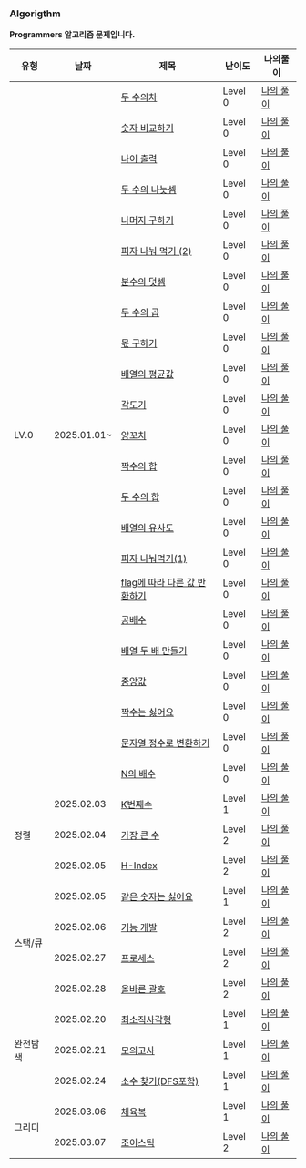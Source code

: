 ### Algorigthm

**Programmers 알고리즘 문제입니다.**

<!--     <tr>
  <td><a href= ""></a></td>
  <td>Level 0</td>
  <td><a href ="">나의 풀이</a></td>
  </tr> -->
<table>
  <thead>
<tr>
  <th>유형</th>
  <th>날짜</th>
  <th>제목</th>
  <th>난이도</th>
  <th>나의풀이</th>  
</tr>
</thead>
<tbody>
  <tr>
  <td rowspan="23">LV.0</td>
  <td rowspan="23">2025.01.01~</td>
  <td><a href= "https://school.programmers.co.kr/learn/courses/30/lessons/120803">두 수의차</a></td>
  <td>Level 0</td>
  <td><a href ="https://github.com/woohyuckk/daily-algorithm/blob/main/Level%200/001.%20%EB%91%90%20%EC%88%98%EC%9D%98%20%EC%B0%A8.js">나의 풀이</a></td>
  </tr>
  <tr>
  <td><a href= "https://school.programmers.co.kr/learn/courses/30/lessons/120807">숫자 비교하기</a></td>
  <td>Level 0</td>
  <td><a href ="https://github.com/woohyuckk/daily-algorithm/blob/main/Level%200/002.%20%EC%88%AB%EC%9E%90%20%EB%B9%84%EA%B5%90%ED%95%98%EA%B8%B0.js">나의 풀이</a></td>
  </tr>
  <tr>
  <td><a href= "https://school.programmers.co.kr/learn/courses/30/lessons/120820">나이 출력</a></td>
  <td>Level 0</td>
  <td><a href ="https://github.com/woohyuckk/daily-algorithm/blob/main/Level%200/003.%20%EB%82%98%EC%9D%B4%20%EC%B6%9C%EB%A0%A5.js">나의 풀이</a></td>
  </tr>
    <tr>
  <td><a href= "https://school.programmers.co.kr/learn/courses/30/lessons/120806">두 수의 나눗셈</a></td>
  <td>Level 0</td>
  <td><a href ="https://github.com/woohyuckk/daily-algorithm/blob/main/Level%200/004.%20%EB%91%90%20%EC%88%98%EC%9D%98%20%EB%82%98%EB%88%97%EC%85%88.js">나의 풀이</a></td>
    <tr>
  <td><a href= "https://school.programmers.co.kr/learn/courses/30/lessons/120810">나머지 구하기</a></td>
  <td>Level 0</td>
  <td><a href ="">나의 풀이</a></td>
  </tr>
    <tr>
  <td><a href= "https://school.programmers.co.kr/learn/courses/30/lessons/120815">피자 나눠 먹기 (2)</a></td>
  <td>Level 0</td>
  <td><a href ="https://github.com/woohyuckk/daily-algorithm/blob/main/Level%200/020.%ED%94%BC%EC%9E%90%20%EB%82%98%EB%88%A0%EB%A8%B9%EA%B8%B0(2).js">나의 풀이</a></td>
  </tr>
    <tr>
  <td><a href= "https://school.programmers.co.kr/learn/courses/30/lessons/120808">분수의 덧셈
</a></td>
  <td>Level 0</td>
  <td><a href ="https://github.com/woohyuckk/daily-algorithm/blob/main/Level%200/021.%EB%B6%84%EC%88%98%EC%9D%98%20%EB%8D%A7%EC%85%88.js">나의 풀이</a></td>
  </tr>
        <tr>
          <td><a href="https://school.programmers.co.kr/learn/courses/30/lessons/120804">두 수의 곱</a></td>
          <td>Level 0</td>
          <td><a href="https://github.com/woohyuckk/daily-algorithm/blob/main/Level%200/005.%20%EB%91%90%20%EC%88%98%EC%9D%98%20%EA%B3%B1.js">나의 풀이</a></td>
        </tr>
        <tr>
          <td><a href="https://school.programmers.co.kr/learn/courses/30/lessons/120805">몫 구하기
          </a></td>
          <td>Level 0</td>
          <td><a href="https://github.com/woohyuckk/daily-algorithm/blob/main/Level%200/006.%20%EB%AA%AB%20%EA%B5%AC%ED%95%98%EA%B8%B0.js">나의 풀이</a></td>
        </tr>
        <tr>
          <td><a href="https://school.programmers.co.kr/learn/courses/30/lessons/120817">배열의 평균값</a></td>
          <td>Level 0</td>
          <td><a href="https://github.com/woohyuckk/daily-algorithm/blob/main/Level%200/007.%20%EB%B0%B0%EC%97%B4%EC%9D%98%20%ED%8F%89%EA%B7%A0%EA%B0%92.js">나의 풀이</a></td>
        </tr>
        <tr>
          <td><a href="https://school.programmers.co.kr/learn/courses/30/lessons/120829">각도기
          </a></td>
          <td>Level 0</td>
          <td><a href="https://github.com/woohyuckk/daily-algorithm/blob/main/Level%200/008.%20%EA%B0%81%EB%8F%84%EA%B8%B0.js">나의 풀이</a></td>
        </tr>
        <tr>
          <td><a href="https://school.programmers.co.kr/learn/courses/30/lessons/120830">양꼬치
          </a></td>
          <td>Level 0</td>
          <td><a href="https://github.com/woohyuckk/daily-algorithm/blob/main/Level%200/009.%20%EC%96%91%EA%BC%AC%EC%B9%98.js">나의 풀이</a></td>
        </tr>
        <tr>
          <td><a href="https://school.programmers.co.kr/learn/courses/30/lessons/120831">짝수의 합
          </a></td>
          <td>Level 0</td>
          <td><a href="https://github.com/woohyuckk/daily-algorithm/blob/main/Level%200/010.%20%EC%A7%9D%EC%88%98%EC%9D%98%20%ED%95%A9.js">나의 풀이</a></td>
        </tr>
        <tr>
          <td><a href="https://school.programmers.co.kr/learn/courses/30/lessons/120802">두 수의 합
          </a></td>
          <td>Level 0</td>
          <td><a href="https://github.com/woohyuckk/daily-algorithm/blob/main/Level%200/011.%EB%91%90%20%EC%88%98%EC%9D%98%20%ED%95%A9.js">나의 풀이</a></td>
        </tr>
        <tr>
          <td><a href="https://school.programmers.co.kr/learn/courses/30/lessons/120903">배열의 유사도
          </a></td>
          <td>Level 0</td>
          <td><a href="https://github.com/woohyuckk/daily-algorithm/blob/main/Level%200/012.%20%EB%B0%B0%EC%97%B4%EC%9D%98%20%EC%9C%A0%EC%82%AC%EB%8F%84.js">나의 풀이</a></td>
        </tr>
        <tr>
          <td><a href="https://school.programmers.co.kr/learn/courses/30/lessons/120814">피자 나눠먹기(1)
          </a></td>
          <td>Level 0</td>
          <td><a href="https://github.com/woohyuckk/daily-algorithm/blob/main/Level%200/013.%ED%94%BC%EC%9E%90%20%EB%82%98%EB%88%A0%EB%A8%B9%EA%B8%B0(1).js">나의 풀이</a></td>
        </tr>
        <tr>
          <td><a href="https://school.programmers.co.kr/learn/courses/30/lessons/181933">flag에 따라 다른 값 반환하기
          </a></td>
          <td>Level 0</td>
          <td><a href="https://github.com/woohyuckk/daily-algorithm/blob/main/Level%200/014.flag%EC%97%90%20%EB%94%B0%EB%9D%BC%20%EB%8B%A4%EB%A5%B8%EA%B0%92%20%EB%B0%98%ED%99%98%ED%95%98%EA%B8%B0.js">나의 풀이</a></td>
        </tr>
        <tr>
          <td><a href="https://school.programmers.co.kr/learn/courses/30/lessons/181936">공배수
          </a></td>
          <td>Level 0</td>
          <td><a href="https://github.com/woohyuckk/daily-algorithm/blob/main/Level%200/015.%EA%B3%B5%EB%B0%B0%EC%88%98.js">나의 풀이</a></td>
        </tr>
        <tr>
          <td><a href="https://school.programmers.co.kr/learn/courses/30/lessons/120809">배열 두 배 만들기
          </a></td>
          <td>Level 0</td>
          <td><a href="https://github.com/woohyuckk/daily-algorithm/blob/main/Level%200/016.%20%EB%B0%B0%EC%97%B4%20%EB%91%90%EB%B0%B0%20%EB%A7%8C%EB%93%A4%EA%B8%B0.js">나의 풀이</a></td>
        </tr>
        <tr>
          <td><a href="https://school.programmers.co.kr/learn/courses/30/lessons/120811">중앙값
          </a></td>
          <td>Level 0</td>
          <td><a href="https://github.com/woohyuckk/daily-algorithm/blob/main/Level%200/017.%20%EC%A4%91%EC%95%99%EA%B0%92.js">나의 풀이</a></td>
        </tr>
        <tr>
          <td><a href="https://school.programmers.co.kr/learn/courses/30/lessons/120813">짝수는 싫어요
          </a></td>
          <td>Level 0</td>
          <td><a href="https://github.com/woohyuckk/daily-algorithm/blob/main/Level%200/018.%20%EC%A7%9D%EC%88%98%EB%8A%94%20%EC%8B%AB%EC%96%B4%EC%9A%94.js">나의 풀이</a></td>
        </tr>
          <tr>
          <td><a href="https://school.programmers.co.kr/learn/courses/30/lessons/181848">문자열 정수로 변환하기
          </a></td>
          <td>Level 0</td>
          <td><a href="https://github.com/woohyuckk/daily-algorithm/blob/main/Level%200/023.%EB%AC%B8%EC%9E%90%EC%97%B4%EC%9D%84%20%EC%A0%95%EC%88%98%EB%A1%9C%20%EB%B3%80%ED%99%98%ED%95%98%EA%B8%B0.js">나의 풀이</a></td>
        </tr>
          <tr>
          <td><a href="https://school.programmers.co.kr/learn/courses/30/lessons/181937">N의 배수
          </a></td>
          <td>Level 0</td>
          <td><a href="https://github.com/woohyuckk/daily-algorithm/blob/main/Level%200/022.%20n%EC%9D%98%20%EB%B0%B0%EC%88%98.js">나의 풀이</a></td>
        </tr>
  <tr>
    <td rowspan="3">정렬</td>
    <td>2025.02.03</td>
    <td><a href="https://school.programmers.co.kr/learn/courses/30/lessons/42748">K번째수</a></td>
    <td>Level 1</td>
    <td><a href="https://github.com/woohyuckk/daily-algorithm/blob/main/Level%201/001.%20K%EB%B2%88%EC%A7%B8%EC%88%98.js">나의 풀이</a></td>
  </tr>
  <tr>
    <td>2025.02.04</td>
    <td><a href="https://school.programmers.co.kr/learn/courses/30/lessons/42748">가장 큰 수 </a></td>
    <td>Level 2</td>
    <td><a href="https://github.com/woohyuckk/daily-algorithm/blob/main/Level%202/001.%EA%B0%80%EC%9E%A5%20%ED%81%B0%20%EC%88%98.js">나의 풀이</a></td>
  </tr>
  <tr>
    <td>2025.02.05</td>
    <td><a href="https://school.programmers.co.kr/learn/courses/30/lessons/42747">H-Index </a></td>
    <td>Level 2</td>
    <td><a href="https://github.com/woohyuckk/daily-algorithm/blob/main/Level%202/002.%20H-Index.js">나의 풀이</a></td>
  </tr>
  <tr>
    <td rowspan="4">스택/큐</td>
    <td>2025.02.05</td>
    <td><a href="https://school.programmers.co.kr/learn/courses/30/lessons/12906">같은 숫자는 싫어요</a></td>
    <td>Level 1</td>
    <td><a href="https://github.com/woohyuckk/daily-algorithm/blob/main/Level%201/002.%20%EA%B0%99%EC%9D%80%20%EC%88%AB%EC%9E%90%EB%8A%94%20%EC%8B%AB%EC%96%B4.js">나의 풀이</a></td>
  </tr>
    <tr>
    <td>2025.02.06</td>
    <td><a href="https://school.programmers.co.kr/learn/courses/30/lessons/42586">기능 개발 </a></td>
    <td>Level 2</td>
    <td><a href="https://github.com/woohyuckk/daily-algorithm/blob/main/Level%202/003.%20%EA%B8%B0%EB%8A%A5%EA%B0%9C%EB%B0%9C.js">나의 풀이</a></td>
  </tr>
      <tr>
    <td>2025.02.27</td>
    <td><a href="https://school.programmers.co.kr/learn/courses/30/lessons/42587">프로세스 </a></td>
    <td>Level 2</td>
    <td><a href="https://github.com/woohyuckk/daily-algorithm/blob/main/Level%202/005.%ED%94%84%EB%A1%9C%EC%84%B8%EC%8A%A4.js">나의 풀이</a></td>
  </tr>
      <tr>
    <td>2025.02.28</td>
    <td><a href="https://school.programmers.co.kr/learn/courses/30/lessons/12909">올바른 괄호 </a></td>
    <td>Level 2</td>
    <td><a href="https://github.com/woohyuckk/daily-algorithm/blob/main/Level%202/004.%20%EC%98%AC%EB%B0%94%EB%A5%B8%20%EA%B4%84%ED%98%B8.js">나의 풀이</a></td>
  </tr>
  <tr>
      <td rowspan="3">완전탐색</td>
    <td>2025.02.20</td>
  <td><a href= "https://school.programmers.co.kr/learn/courses/30/lessons/86491">최소직사각형
</a></td>
  <td>Level 1</td>
  <td><a href ="">나의 풀이</a></td>
  </tr>
  <tr>
    <td>2025.02.21</td>
    <td><a href="https://school.programmers.co.kr/learn/courses/30/lessons/42840">모의고사</a></td>
      <td>Level 1</td>
  <td><a href ="https://github.com/woohyuckk/daily-algorithm/blob/main/Level%201/004.%20%EB%AA%A8%EC%9D%98%EA%B3%A0%EC%82%AC.js">나의 풀이</a></td>
  </tr>
    <tr>
    <td>2025.02.24</td>
    <td><a href="https://school.programmers.co.kr/learn/courses/30/lessons/42839">소수 찾기(DFS포함)</a></td>
      <td>Level 1</td>
  <td><a href ="">나의 풀이</a></td>
  </tr>
  <tr>
      <td rowspan="2">그리디</td>
    <td>2025.03.06</td>
  <td><a href= "https://school.programmers.co.kr/learn/courses/30/lessons/42862">체육복
</a></td>
  <td>Level 1</td>
  <td><a href ="">나의 풀이</a></td>
  </tr>
  <tr>
    <td>2025.03.07</td>
  <td><a href= "https://school.programmers.co.kr/learn/courses/30/lessons/42860">조이스틱
</a></td>
  <td>Level 2</td>
  <td><a href ="">나의 풀이</a></td>
  </tr>
</tbody>
  
</table>
